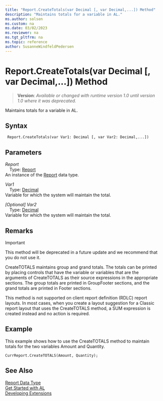 ```yaml
---
title: "Report.CreateTotals(var Decimal [, var Decimal,...]) Method"
description: "Maintains totals for a variable in AL."
ms.author: solsen
ms.custom: na
ms.date: 03/02/2023
ms.reviewer: na
ms.tgt_pltfrm: na
ms.topic: reference
author: SusanneWindfeldPedersen
---
```

[//]: # (START>DO_NOT_EDIT)
[//]: # (IMPORTANT:Do not edit any of the content between here and the END>DO_NOT_EDIT.)
[//]: # (Any modifications should be made in the .xml files in the ModernDev repo.)
# Report.CreateTotals(var Decimal [, var Decimal,...]) Method
> **Version**: _Available or changed with runtime version 1.0 until version 1.0 where it was deprecated._

Maintains totals for a variable in AL.


## Syntax
```AL
 Report.CreateTotals(var Var1: Decimal [, var Var2: Decimal,...])
```
## Parameters
*Report*  
&emsp;Type: [Report](report-data-type.md)  
An instance of the [Report](report-data-type.md) data type.  

*Var1*  
&emsp;Type: [Decimal](../decimal/decimal-data-type.md)  
Variable for which the system will maintain the total.  

*[Optional] Var2*  
&emsp;Type: [Decimal](../decimal/decimal-data-type.md)  
Variable for which the system will maintain the total.  



[//]: # (IMPORTANT: END>DO_NOT_EDIT)

## Remarks  
> [!IMPORTANT]  
> This method will be deprecated in a future update and we recommend that you do not use it.

CreateTOTALS maintains group and grand totals. The totals can be printed by placing controls that have the variable or variables that are the arguments of CreateTOTALS as their source expressions in the appropriate sections. The group totals are printed in GroupFooter sections, and the grand totals are printed in Footer sections.  
  
This method is not supported on client report definition \(RDLC\) report layouts. In most cases, when you create a layout suggestion for a Classic report layout that uses the CreateTOTALS method, a SUM expression is created instead and no action is required.  
  
## Example  
 This example shows how to use the CreateTOTALS method to maintain totals for the two variables Amount and Quantity.  
  
```  
CurrReport.CreateTOTALS(Amount, Quantity);  
```  

## See Also
[Report Data Type](report-data-type.md)  
[Get Started with AL](../../devenv-get-started.md)  
[Developing Extensions](../../devenv-dev-overview.md)